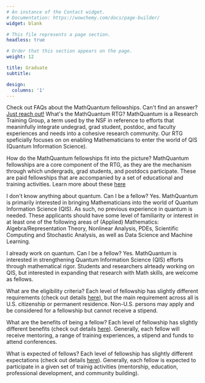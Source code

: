 ```yaml
---
# An instance of the Contact widget.
# Documentation: https://wowchemy.com/docs/page-builder/
widget: blank

# This file represents a page section.
headless: true

# Order that this section appears on the page.
weight: 12

title: Graduate
subtitle:

design:
  columns: '1'
---
```

Check out FAQs about the MathQuantum fellowships. Can't find an answer? [Just reach out!](mathquantum@umd.edu)
What's the MathQuantum RTG?
MathQuantum is a Research Training Group, a term used by the NSF in reference to efforts that meaninfully integrate undegrad, grad student, postdoc, and faculty experiences and needs into a cohesive research community. Our RTG speficially focuses on on enabling Mathematicians to enter the world of QIS (Quantum Information Science).

How do the MathQuantum fellowships fit into the picture?
MathQuantum fellowships are a core component of the RTG, as they are the mechanism through which undergrads, grad students, and postdocs participate. These are paid fellowships that are accompanied by a set of educational and training activities. Learn more about these [here](./about/training/)

I don't know anything about quantum. Can I be a fellow?
Yes. MathQuantum is primarily interested in bringing Mathematicians into the world of Quantum Information Science (QIS). As such, no previous experience in quantum is needed. These applicants should have some level of familiarity or interest in at least one of the following areas of (Applied) Mathematics: Algebra/Representation Theory, Nonlinear Analysis, PDEs, Scientific Computing and Stochastic Analysis, as well as Data Science and Machine Learning.

I already work on quantum. Can I be a fellow?
Yes. MathQuantum is interested in strengthening Quantum Information Science (QIS) efforts through mathematical rigor. Students and researchers alrteady working on QIS, but interested in expanding that research with Math skills, are welcome as fellows.

What are the eligibility criteria?
Each level of fellowship has slightly different requirements (check out details [here](./fellowship/)), but the main requirement across all is U.S. citizenship or permanent residence. Non-U.S. persons may apply and be considered for a fellowship but cannot receive a stipend.

What are the benefits of being a fellow?
Each level of fellowship has slightly different benefits (check out details [here](./fellowship/)). Generally, each fellow will receive mentoring, a range of training experiences, a stipend and funds to attend conferences.

What is expected of fellows?
Each level of fellowship has slightly different expectations (check out details [here](./fellowship/)). Generally, each fellow is expected to participate in a given set of trainig activities (mentorship, education, professional development, and community building).

